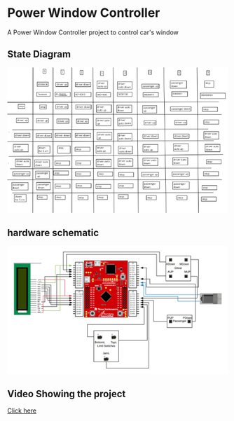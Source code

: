 # Power Window Controller

A Power Window Controller project to control car's window

## State Diagram
![](FSM.png)

## hardware schematic
![](hardware%20schematic.png)

## Video Showing the project
[Click here](https://youtu.be/fjD5_dYneg8)